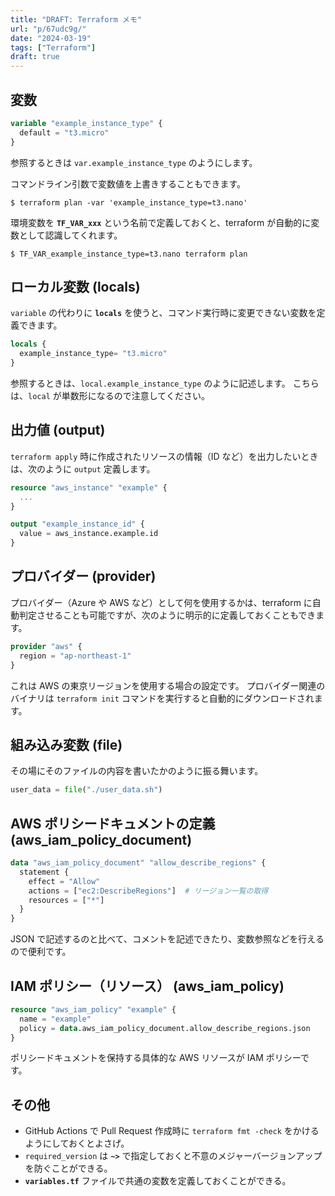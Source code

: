 ```yaml
---
title: "DRAFT: Terraform メモ"
url: "p/67udc9g/"
date: "2024-03-19"
tags: ["Terraform"]
draft: true
---
```


変数
----

```terraform
variable "example_instance_type" {
  default = "t3.micro"
}
```

参照するときは `var.example_instance_type` のようにします。

コマンドライン引数で変数値を上書きすることもできます。

```console
$ terraform plan -var 'example_instance_type=t3.nano'
```

環境変数を __`TF_VAR_xxx`__ という名前で定義しておくと、terraform が自動的に変数として認識してくれます。

```console
$ TF_VAR_example_instance_type=t3.nano terraform plan
```


ローカル変数 (locals)
----

`variable` の代わりに __`locals`__ を使うと、コマンド実行時に変更できない変数を定義できます。

```terraform
locals {
  example_instance_type= "t3.micro"
}
```

参照するときは、`local.example_instance_type` のように記述します。
こちらは、`local` が単数形になるので注意してください。


出力値 (output)
----

`terraform apply` 時に作成されたリソースの情報（ID など）を出力したいときは、次のように `output` 定義します。

```terraform
resource "aws_instance" "example" {
  ...
}

output "example_instance_id" {
  value = aws_instance.example.id
}
```


プロバイダー (provider)
----

プロバイダー（Azure や AWS など）として何を使用するかは、terraform に自動判定させることも可能ですが、次のように明示的に定義しておくこともできます。

```terraform
provider "aws" {
  region = "ap-northeast-1"
}
```

これは AWS の東京リージョンを使用する場合の設定です。
プロバイダー関連のバイナリは `terraform init` コマンドを実行すると自動的にダウンロードされます。


組み込み変数 (file)
----

その場にそのファイルの内容を書いたかのように振る舞います。

```terraform
user_data = file("./user_data.sh")
```


AWS ポリシードキュメントの定義 (aws_iam_policy_document)
----

```terraform
data "aws_iam_policy_document" "allow_describe_regions" {
  statement {
    effect = "Allow"
    actions = ["ec2:DescribeRegions"]  # リージョン一覧の取得
    resources = ["*"]
  }
}
```

JSON で記述するのと比べて、コメントを記述できたり、変数参照などを行えるので便利です。


IAM ポリシー（リソース） (aws_iam_policy)
----

```terraform
resource "aws_iam_policy" "example" {
  name = "example"
  policy = data.aws_iam_policy_document.allow_describe_regions.json
}
```

ポリシードキュメントを保持する具体的な AWS リソースが IAM ポリシーです。


その他
----

- GitHub Actions で Pull Request 作成時に `terraform fmt -check` をかけるようにしておくとよさげ。
- `required_version` は __`~>`__ で指定しておくと不意のメジャーバージョンアップを防ぐことができる。
- __`variables.tf`__ ファイルで共通の変数を定義しておくことができる。

